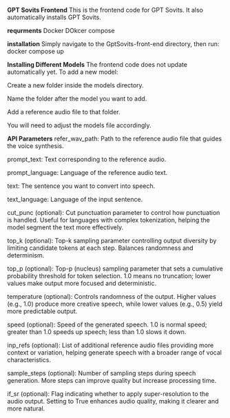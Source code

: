 **GPT Sovits Frontend**
This is the frontend code for GPT Sovits. It also automatically installs GPT Sovits.

**requrments**
Docker
DOkcer compose

**installation**
Simply navigate to the GptSovits-front-end directory, then run:
docker compose up

**Installing Different Models**
The frontend code does not update automatically yet. To add a new model:

Create a new folder inside the models directory.

Name the folder after the model you want to add.

Add a reference audio file to that folder.

You will need to adjust the models file accordingly.

**API Parameters**
refer_wav_path: Path to the reference audio file that guides the voice synthesis.

prompt_text: Text corresponding to the reference audio.

prompt_language: Language of the reference audio text.

text: The sentence you want to convert into speech.

text_language: Language of the input sentence.

cut_punc (optional): Cut punctuation parameter to control how punctuation is handled. Useful for languages with complex tokenization, helping the model segment the text more effectively.

top_k (optional): Top-k sampling parameter controlling output diversity by limiting candidate tokens at each step. Balances randomness and determinism.

top_p (optional): Top-p (nucleus) sampling parameter that sets a cumulative probability threshold for token selection. 1.0 means no truncation; lower values make output more focused and deterministic.

temperature (optional): Controls randomness of the output. Higher values (e.g., 1.0) produce more creative speech, while lower values (e.g., 0.5) yield more predictable output.

speed (optional): Speed of the generated speech. 1.0 is normal speed; greater than 1.0 speeds up speech; less than 1.0 slows it down.

inp_refs (optional): List of additional reference audio files providing more context or variation, helping generate speech with a broader range of vocal characteristics.

sample_steps (optional): Number of sampling steps during speech generation. More steps can improve quality but increase processing time.

if_sr (optional): Flag indicating whether to apply super-resolution to the audio output. Setting to True enhances audio quality, making it clearer and more natural.
